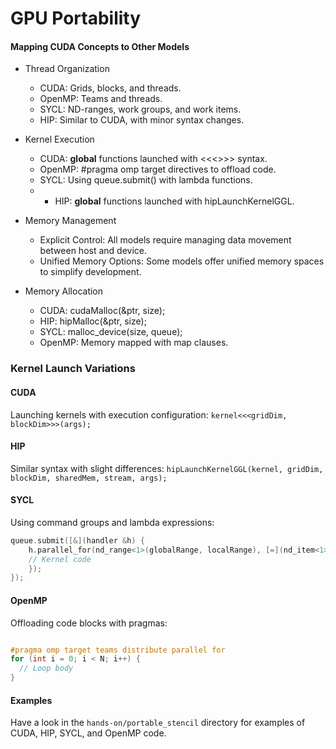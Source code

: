 # GPU Portability
#### Mapping CUDA Concepts to Other Models

- Thread Organization
  - CUDA: Grids, blocks, and threads.
  - OpenMP: Teams and threads.
  - SYCL: ND-ranges, work groups, and work items.
  - HIP: Similar to CUDA, with minor syntax changes.

- Kernel Execution
  - CUDA: __global__ functions launched with <<<>>> syntax.
  - OpenMP: #pragma omp target directives to offload code.
  - SYCL: Using queue.submit() with lambda functions.
  - - HIP: __global__ functions launched with hipLaunchKernelGGL.

- Memory Management
  - Explicit Control: All models require managing data movement between host and device.
  - Unified Memory Options: Some models offer unified memory spaces to simplify development.

- Memory Allocation
  - CUDA: cudaMalloc(&ptr, size);
  - HIP: hipMalloc(&ptr, size);
  - SYCL: malloc_device<int>(size, queue);
  - OpenMP: Memory mapped with map clauses.

### Kernel Launch Variations

#### CUDA

Launching kernels with execution configuration: `kernel<<<gridDim, blockDim>>>(args);`

#### HIP

Similar syntax with slight differences: `hipLaunchKernelGGL(kernel, gridDim, blockDim, sharedMem, stream, args);`

#### SYCL

Using command groups and lambda expressions:

```cpp
queue.submit([&](handler &h) {
    h.parallel_for(nd_range<1>(globalRange, localRange), [=](nd_item<1> item) {
    // Kernel code
    });
});
```

#### OpenMP

Offloading code blocks with pragmas:

```cpp

#pragma omp target teams distribute parallel for
for (int i = 0; i < N; i++) {
  // Loop body
}
```

#### Examples

Have a look in the `hands-on/portable_stencil` directory for examples of CUDA, HIP, SYCL, and OpenMP code.

